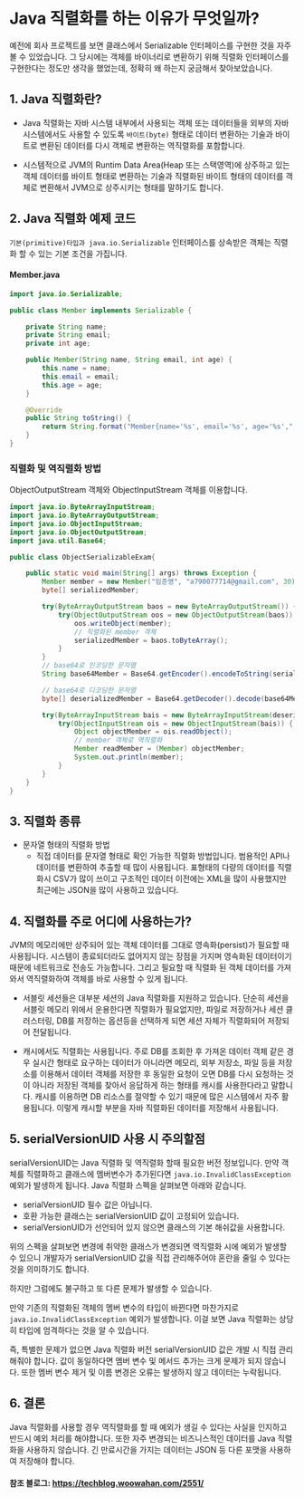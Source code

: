 # Java 직렬화를 하는 이유가 무엇일까?

예전에 회사 프로젝트를 보면 클래스에서 Serializable 인터페이스를 구현한 것을 자주 볼 수 있었습니다. 그 당시에는 객체를 바이너리로 변환하기 위해 직렬화 인터페이스를 구현한다는 정도만 생각을 했었는데, 정확히 왜 하는지 궁금해서 찾아보았습니다.

## 1. Java 직렬화란?

- Java 직렬화는 자바 시스템 내부에서 사용되는 객체 또는 데이터들을 외부의 자바 시스템에서도 사용할 수 있도록 `바이트(byte)` 형태로 데이터 변환하는 기술과 바이트로 변환된 데이터를 다시 객체로 변환하는 역직렬화를 포함합니다.

- 시스템적으로 JVM의 Runtim Data Area(Heap 또는 스택영역)에 상주하고 있는 객체 데이터를 바이트 형태로 변환하는 기술과 직렬화된 바이트 형태의 데이터를 객체로 변환해서 JVM으로 상주시키는 형태를 말하기도 합니다.


## 2. Java 직렬화 예제 코드

`기본(primitive)타입과 java.io.Serializable` 인터페이스를 상속받은 객체는 직렬화 할 수 있는 기본 조건을 가집니다.

#### Member.java

```java
import java.io.Serializable;

public class Member implements Serializable {

    private String name;
    private String email;
    private int age;

    public Member(String name, String email, int age) {
        this.name = name;
        this.email = email;
        this.age = age;
    }

    @Override
    public String toString() {
        return String.format("Member{name='%s', email='%s', age='%s',", name, email, age);
    }
}
```

### 직렬화 및 역직렬화 방법

ObjectOutputStream 객체와 ObjectInputStream 객체를 이용합니다. 

```java
import java.io.ByteArrayInputStream;
import java.io.ByteArrayOutputStream;
import java.io.ObjectInputStream;
import java.io.ObjectOutputStream;
import java.util.Base64;

public class ObjectSerializableExam{

    public static void main(String[] args) throws Exception {
        Member member = new Member("임준영", "a790077714@gmail.com", 30);
        byte[] serializedMember;

        try(ByteArrayOutputStream baos = new ByteArrayOutputStream()) {
            try(ObjectOutputStream oos = new ObjectOutputStream(baos)) {
                oos.writeObject(member);
                // 직렬화된 member 객체
                serializedMember = baos.toByteArray();
            }
        }
        // base64로 인코딩한 문자열
        String base64Member = Base64.getEncoder().encodeToString(serializedMember);

        // base64로 디코딩한 문자열
        byte[] deserializedMember = Base64.getDecoder().decode(base64Member);

        try(ByteArrayInputStream bais = new ByteArrayInputStream(deserializedMember)) {
            try(ObjectInputStream ois = new ObjectInputStream(bais)) {
                Object objectMember = ois.readObject();
                // member 객체로 역직렬화
                Member readMember = (Member) objectMember;
                System.out.println(member);
            }
        }
    }
}
```

## 3. 직렬화 종류

- 문자열 형태의 직렬화 방법
    - 직접 데이터를 문자열 형태로 확인 가능한 직렬화 방법입니다. 범용적인 API나 데이터를 변환하여 추출할 때 많이 사용됩니다. 표형태의 다량의 데이터를 직렬화시 CSV가 많이 쓰이고 구조적인 데이터 이전에는 XML을 많이 사용했지만 최근에는 JSON을 많이 사용하고 있습니다.

## 4. 직렬화를 주로 어디에 사용하는가?

JVM의 메모리에만 상주되어 있는 객체 데이터를 그대로 영속화(persist)가 필요할 때 사용됩니다. 시스템이 종료되더라도 없어지지 않는 장점을 가지며 영속화된 데이터이기 때문에 네트워크로 전송도 가능합니다. 그리고 필요할 때 직렬화 된 객체 데이터를 가져와서 역직렬화하여 객체를 바로 사용할 수 있게 됩니다. 


- 서블릿 세션들은 대부분 세션의 Java 직렬화를 지원하고 있습니다. 단순히 세션을 서블릿 메모리 위에서 운용한다면 직렬화가 필요없지만, 파일로 저장하거나 세션 클러스터링, DB를 저장하는 옵션등을 선택하게 되면 세션 자체가 직렬화되어 저장되어 전달됩니다. 

- 캐시에서도 직렬화는 사용됩니다. 주로 DB를 조회한 후 가져온 데이터 객체 같은 경우 실시간 형태로 요구하는 데이터가 아니라면 메모리, 외부 저장소, 파일 등을 저장소를 이용해서 데이터 객체를 저장한 후 동일한 요청이 오면 DB를 다시 요청하는 것이 아니라 저장된 객체를 찾아서 응답하게 하는 형태를 캐시를 사용한다라고 말합니다. 캐시를 이용하면 DB 리소스를 절약할 수 있기 때문에 많은 시스템에서 자주 활용됩니다. 이렇게 캐시할 부분을 자바 직렬화된 데이터를 저장해서 사용됩니다.

## 5. serialVersionUID 사용 시 주의할점

serialVersionUID는 Java 직렬화 및 역직렬화 할때 필요한 버전 정보입니다. 만약 객체를 직렬화하고 클래스에 멤버변수가 추가된다면 `java.io.InvalidClassException` 예외가 발생하게 됩니다. Java 직렬화 스펙을 살펴보면 아래와 같습니다.

- serialVersionUID 필수 값은 아닙니다.
- 호환 가능한 클래스는 serialVersionUID 값이 고정되어 있습니다.
- serialVersionUID가 선언되어 있지 않으면 클래스의 기본 해쉬값을 사용합니다. 

위의 스펙을 살펴보면 변경에 취약한 클래스가 변경되면 역직렬화 시에 예외가 발생할 수 있으니 개발자가 serialVersionUID 값을 직접 관리해주어야 혼란을 줄일 수 있다는 것을 의미하기도 합니다.

하지만 그럼에도 불구하고 또 다른 문제가 발생할 수 있습니다.

만약 기존의 직렬화된 객체의 멤버 변수의 타입이 바뀐다면 마찬가지로 `java.io.InvalidClassException` 예외가 발생합니다. 이걸 보면 Java 직렬화는 상당히 타입에 엄격하다는 것을 알 수 있습니다.

즉, 특별한 문제가 없으면 Java 직렬화 버전 serialVersionUID 값은 개발 시 직접 관리해줘야 합니다. 값이 동일하다면 멤버 변수 및 메서드 추가는 크게 문제가 되지 않습니다. 또한 멤버 변수 제거 및 이름 변경은 오류는 발생하지 않고 데이터는 누락됩니다.


## 6. 결론

Java 직렬화를 사용할 경우 역직렬화를 할 때 예외가 생길 수 있다는 사실을 인지하고 반드시 예외 처리를 해야합니다. 또한 자주 변경되는 비즈니스적인 데이터를 Java 직렬화을 사용하지 않습니다. 긴 만료시간을 가지는 데이터는 JSON 등 다른 포맷을 사용하여 저장해야 합니다. 


#### 참조 블로그: https://techblog.woowahan.com/2551/